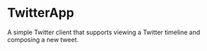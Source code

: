 # TwitterApp
A simple Twitter client that supports viewing a Twitter timeline and composing a new tweet.
